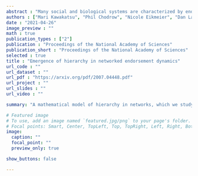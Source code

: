 ```yaml
---
abstract : "Many social and biological systems are characterized by enduring hierarchies, including those organized around prestige in academia, dominance in animal groups, and desirability in online dating. Despite their ubiquity, the general mechanisms that explain the creation and endurance of such hierarchies are not well understood. We introduce a generative model for the dynamics of hierarchies using time-varying networks in which new links are formed based on the preferences of nodes in the current network and old links are forgotten over time. The model produces a range of hierarchical structures, ranging from egalitarianism to bistable hierarchies, and we derive critical points that separate these regimes in the limit of long system memory. Distinctively, our model supports statistical inference, allowing for a principled comparison of generative mechanisms using data. We apply the model to study hierarchical structures in empirical data on hiring patterns among mathematicians, dominance relations among parakeets, and friendships among members of a fraternity, observing several persistent patterns as well as interpretable differences in the generative mechanisms favored by each. Our work contributes to the growing literature on statistically grounded models of time-varying networks."
authors : ["Mari Kawakatsu", "Phil Chodrow", "Nicole Eikmeier", "Dan Larremore"]
date : "2021-04-26"
image_preview : ""
math : true
publication_types : ["2"]
publication : "Proceedings of the National Academy of Sciences"
publication_short : "Proceedings of the National Academy of Sciences"
selected : true
title : "Emergence of hierarchy in networked endorsement dynamics"
url_code : ""
url_dataset : ""
url_pdf : "https://arxiv.org/pdf/2007.04448.pdf"
url_project : ""
url_slides : ""
url_video : ""

summary: "A mathematical model of hierarchy in networks, which we study analytically and statistically."

# Featured image
# To use, add an image named `featured.jpg/png` to your page's folder. 
# Focal points: Smart, Center, TopLeft, Top, TopRight, Left, Right, BottomLeft, Bottom, BottomRight.
image:
  caption: ""
  focal_point: ""
  preview_only: true

show_buttons: false

---
```

